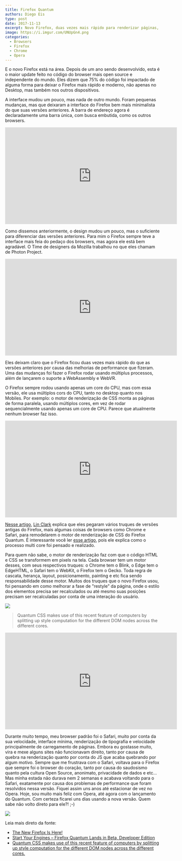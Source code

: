 ```yaml
---
title: Firefox Quantum
authors: Diego Eis
type: post
date: 2017-11-13
excerpt: Novo Firefox, duas vezes mais rápido para renderizar páginas, consumindo 30% menos memória que o Chrome.
image: https://i.imgur.com/UNUpGn4.png
categories:
  - Browsers
  - Firefox
  - Chrome
  - Opera
---
```


E o novo Firefox está na área. Depois de um ano sendo desenvolvido, esta é o maior update feito no código do browser mais open source e independente do mundo. Eles dizem que 75% do código foi impactado de alguma forma para deixar o Firefox mais rápido e moderno, não apenas no Desktop, mas também nos outros dispositivos.

A interface mudou um pouco, mas nada de outro mundo. Foram pequenas mudanças, mas que deixaram a interface do Firefox bem mais minimalista do que suas versões anteriores. 
A barra de endereço agora é declaradamente uma barra única, com busca embutida, como os outros browsers.

<iframe width="560" height="315" src="https://www.youtube.com/embed/n6wiRyKkmKc" frameborder="0" allowfullscreen></iframe>

Como dissemos anteriormente, o design mudou um pouco, mas o suficiente para diferenciar das versões anteriores. Para mim o Firefox sempre teve a interface mais feia do pedaço dos browsers, mas agora ele está bem agradável. O Time de designers da Mozilla trabalhou no que eles chamam de Photon Project.

<iframe width="560" height="315" src="https://www.youtube.com/embed/7MiKf8Rqf5w" frameborder="0" allowfullscreen></iframe>

Eles deixam claro que o Firefox ficou duas vezes mais rápido do que as versões anteriores por causa das melhorias de performance que fizeram. Uma das mudanças foi fazer o Firefox rodar usando múltiplus processos, além de lançarem o suporte a WebAssembly e WebVR.

O Firefox sempre rodou usando apenas um core do CPU, mas com essa versão, ele usa múltiplos cors do CPU, tanto no desktop quanto nos Mobiles. Por exemplo: o motor de renderização de CSS monta as páginas de forma paralela, usando múltiplos cores, em vez de rodar sequencialmente usando apenas um core de CPU. Parece que atualmente nenhum browser faz isso.

<iframe width="560" height="315" src="https://www.youtube.com/embed/tJG278nX6dM" frameborder="0" allowfullscreen></iframe>

[Nesse artigo](https://hacks.mozilla.org/2017/08/inside-a-super-fast-css-engine-quantum-css-aka-stylo/), [Lin Clark](https://code-cartoons.com/) explica que eles pegaram vários truques de versões antigas do Firefox, mais algumas coisas de browsers como Chrome e Safari, para remodelarem o motor de renderização de CSS do Firefox Quantum. É interessante você ler [esse artigo](https://hacks.mozilla.org/2017/08/inside-a-super-fast-css-engine-quantum-css-aka-stylo/), pois ele explica como o processo multi core foi pensado e realizado.

Para quem não sabe, o motor de renderização faz com que o código HTML e CSS se transformem em pixels na tela. Cada browser tem um motor desses, com seus respectivos truques: o Chrome tem o Blink, o Edge tem o EdgeHTML, o Safari tem o WebKit, o Firefox tem o Gecko. Toda regra de cascata, herança, layout, posicionamento, painting e etc fica sendo responsabilidade desse motor. Muitos dos truques que o novo Firefox usou, foi pensando em como melhorar a fase de "restyle" da página, onde o estilo dos elementos precisa ser recalculados ou até mesmo suas posições precisam ser recalculadas por conta de uma interação do usuário.

![](https://i.imgur.com/zTBxKKS.png)

> Quantum CSS makes use of this recent feature of computers by splitting up style computation for the different DOM nodes across the different cores.

<iframe width="560" height="315" src="https://www.youtube.com/embed/YIywpvHewc0" frameborder="0" allowfullscreen></iframe>

Durante muito tempo, meu browser padrão foi o Safari, muito por conta da sua velocidade, interface mínima, renderização de tipografia e velocidade principalmente de carregamento de páginas. Embora eu gostasse muito, vira e mexe alguns sites não funcionavam direito, tanto por causa de quebra na renderização quanto por conta do JS que acaba quebrando por algum motivo. Sempre que me frustrava com o Safari, voltava para o Firefox que sempre foi o browser do coração, tanto por causa do saudosismo quanto pela cultura Open Source, anonimato, privacidade de dados e etc... Mas minha estada não durava nem 2 semanas e acabava voltando para o Safari, exatamente por causa dos problemas de performance que foram resolvidos nessa versão. Fiquei assim uns anos até estacionar de vez no Opera. Hoje, sou muito mais feliz com Opera, até agora com o lançamento do Quantum. Com certeza ficarei uns dias usando a nova versão. Quem sabe não volto direto para ele?! ;-)

![](https://i.imgur.com/dDCfoCW.png)

Leia mais direto da fonte:
- [The New Firefox Is Here!](https://blog.mozilla.org/firefox/the-new-firefox-is-here/)
- [Start Your Engines – Firefox Quantum Lands in Beta, Developer Edition](https://blog.mozilla.org/blog/2017/09/26/firefox-quantum-beta-developer-edition/)
- [Quantum CSS makes use of this recent feature of computers by splitting up style computation for the different DOM nodes across the different cores.](https://hacks.mozilla.org/2017/08/inside-a-super-fast-css-engine-quantum-css-aka-stylo/)